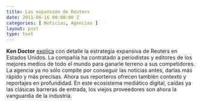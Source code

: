 ```yaml
---
title: Las expansión de Reuters
date: 2011-06-16 00:00:00 Z
categories: [ Noticias, Agencias ]
layout: post
type: text
---
```


**Ken Doctor** [explica](http://www.niemanlab.org/2011/06/the-newsonomics-of-reuters-americanization/) con detalle la estrategia expansiva de Reuters en Estados Unidos. La compañía ha contratado a periodistas y editores de los mejores medios de todo el mundo para ganarle terreno a sus competidores. La agencia ya no sólo compite por conseguir las noticias antes, darlas más rápido y más precisas. Ahora sus reporteros ofrecen también contexto y reportajes en profundidad. En este ecosistema mediático digital, caídas ya las clásicas barreras de entrada, los viejos proveedores son ahora la vanguardia de la industria.   


